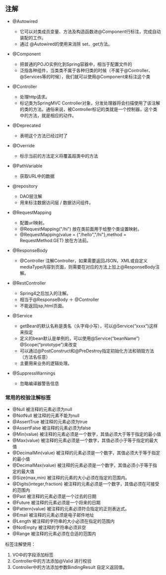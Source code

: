 ## 注解

- @Autowired
    - 它可以对类成员变量、方法及构造函数进@Component行标注，完成自动装配的工作。 
    - 通过 @Autowired的使用来消除 set、get方法。

- @Component
    - 把普通的POJO实例化到Spring容器中，相当于配置文件的<bean id="" class=""/>
    - 泛指各种组件，当类类不属于各种归类的时候（不属于@Controller、@Services等的时候），我们就可以使用@Component来标注这个类

- @Controller
    - 处理http请求。
    - 标记类为SpringMVC Controller对象，分发处理器将会扫描使用了该注解的类的方法。通俗来说，被Controller标记的类就是一个控制器，这个类中的方法，就是相应的动作。

- @Deprecated
    - 表明这个方法已经过时了

- @Override
    - 标示当前的方法定义将覆盖超类中的方法

- @PathVariable
    - 获取URL中的数据

- @repository
    - DAO层注解
    - 用来标注数据访问层 / 数据访问组件。

- @RequestMapping
    - 配置url映射。
    - @RequestMapping("/hi") 放在类前面用于给整个类设置映射。
    - @RequestMapping(value = {"/hello","/hi"},method = RequestMethod.GET)  放在方法前。

- @ResponseBody
    - @Controller 注解Controller，如果需要返回JSON，XML或自定义mediaType内容到页面，则需要在对应的方法上加上@ResponseBody注解。

- @RestController
    - Spring4之后加入的注解。
    - 相当于@ResponseBody ＋ @Controller
    - 不能返回jsp,html页面。

- @Service
    - getBean的默认名称是类名（头字母小写），可以@Service(“xxxx”)这样来指定
    - 定义的bean默认是单例的，可以使用@Service(“beanName”) @Scope(“prototype”)来改变
    - 可以通过@PostConstruct和@PreDestroy指定初始化方法和销毁方法（方法名任意）
    - 主要用来业务的逻辑处理。

- @SuppressWarnings
    - 忽略编译器警告信息

### 常用的校验注解标签

- @Null  被注释的元素必须为null
- @NotNull  被注释的元素不能为null
- @AssertTrue  被注释的元素必须为true
- @AssertFalse  被注释的元素必须为false
- @Min(value)  被注释的元素必须是一个数字，其值必须大于等于指定的最小值
- @Max(value)  被注释的元素必须是一个数字，其值必须小于等于指定的最大值
- @DecimalMin(value)  被注释的元素必须是一个数字，其值必须大于等于指定的最小值
- @DecimalMax(value)  被注释的元素必须是一个数字，其值必须小于等于指定的最大值
- @Size(max,min)  被注释的元素的大小必须在指定的范围内。
- @Digits(integer,fraction)  被注释的元素必须是一个数字，其值必须在可接受的范围内
- @Past  被注释的元素必须是一个过去的日期
- @Future  被注释的元素必须是一个将来的日期
- @Pattern(value) 被注释的元素必须符合指定的正则表达式。
- @Email 被注释的元素必须是电子邮件地址
- @Length 被注释的字符串的大小必须在指定的范围内
- @NotEmpty  被注释的字符串必须非空
- @Range  被注释的元素必须在合适的范围内

标签注解使用：
1. VO中的字段添加标签
2. Controller中的方法添加@Valid 进行校验
3. Controller中的方法添加参数BindingResult 自定义返回值。
